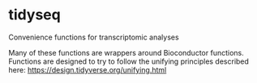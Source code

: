 # tidyseq
Convenience functions for transcriptomic analyses 

Many of these functions are wrappers around Bioconductor functions. Functions are designed to try to follow the unifying principles described here: https://design.tidyverse.org/unifying.html
